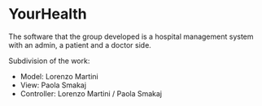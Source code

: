 # YourHealth
The software that the group developed is a hospital management system with an admin, a patient and a doctor side.

Subdivision of the work:
- Model: Lorenzo Martini
- View: Paola Smakaj
- Controller: Lorenzo Martini / Paola Smakaj

